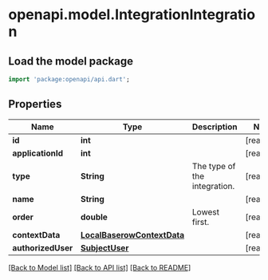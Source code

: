 # openapi.model.IntegrationIntegration

## Load the model package
```dart
import 'package:openapi/api.dart';
```

## Properties
Name | Type | Description | Notes
------------ | ------------- | ------------- | -------------
**id** | **int** |  | [readonly] 
**applicationId** | **int** |  | [readonly] 
**type** | **String** | The type of the integration. | [readonly] 
**name** | **String** |  | [readonly] 
**order** | **double** | Lowest first. | [readonly] 
**contextData** | [**LocalBaserowContextData**](LocalBaserowContextData.md) |  | [readonly] 
**authorizedUser** | [**SubjectUser**](SubjectUser.md) |  | [readonly] 

[[Back to Model list]](../README.md#documentation-for-models) [[Back to API list]](../README.md#documentation-for-api-endpoints) [[Back to README]](../README.md)


